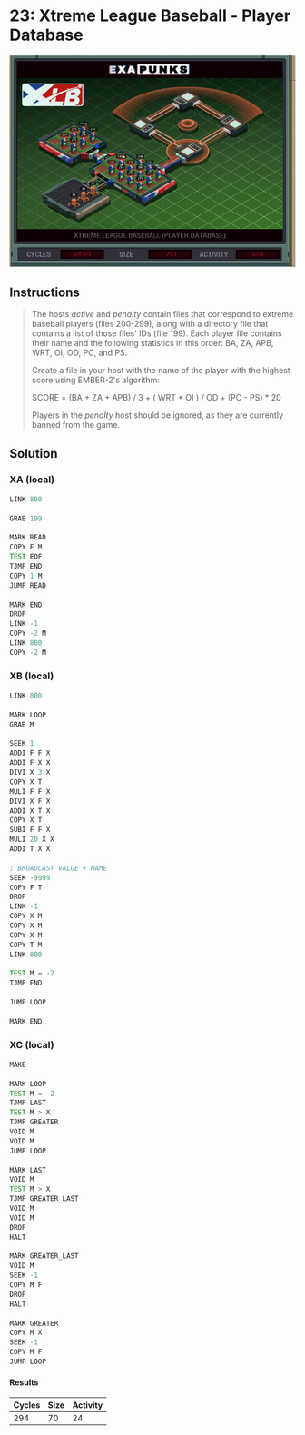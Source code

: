 # 23: Xtreme League Baseball - Player Database

<div align="center"><img src="EXAPUNKS - Xtreme League Baseball (294, 70, 24, 2022-12-05-19-35-36).gif" /></div>

## Instructions
> The hosts *active* and *penalty* contain files that correspond to extreme baseball players (files 200-299), along with a directory file that contains a list of those files' IDs (file 199). Each player file contains their name and the following statistics in this order: BA, ZA, APB, WRT, OI, OD, PC, and PS.
> 
> Create a file in your host with the name of the player with the highest score using EMBER-2's algorithm:
> 
> SCORE = (BA + ZA + APB) / 3 + ( WRT \* OI ) / OD + (PC - PS) \* 20
> 
> Players in the *penalty* host should be ignored, as they are currently banned from the game.

## Solution

### XA (local)
```asm
LINK 800

GRAB 199

MARK READ
COPY F M
TEST EOF
TJMP END
COPY 1 M
JUMP READ

MARK END
DROP
LINK -1
COPY -2 M
LINK 800
COPY -2 M
```

### XB (local)
```asm
LINK 800

MARK LOOP
GRAB M

SEEK 1
ADDI F F X
ADDI F X X
DIVI X 3 X
COPY X T
MULI F F X
DIVI X F X
ADDI X T X
COPY X T
SUBI F F X
MULI 20 X X
ADDI T X X

; BROADCAST VALUE + NAME
SEEK -9999
COPY F T
DROP
LINK -1
COPY X M
COPY X M
COPY X M
COPY T M
LINK 800

TEST M = -2
TJMP END

JUMP LOOP

MARK END
```

### XC (local)
```asm
MAKE

MARK LOOP
TEST M = -2
TJMP LAST
TEST M > X
TJMP GREATER
VOID M
VOID M
JUMP LOOP

MARK LAST
VOID M
TEST M > X
TJMP GREATER_LAST
VOID M
VOID M
DROP
HALT

MARK GREATER_LAST
VOID M
SEEK -1
COPY M F
DROP
HALT

MARK GREATER
COPY M X
SEEK -1
COPY M F
JUMP LOOP
```

#### Results
| Cycles | Size | Activity |
|--------|------|----------|
| 294    | 70   | 24       |
